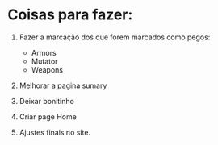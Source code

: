 # Coisas para fazer:

1. Fazer a marcação dos que forem marcados como pegos:

   - Armors
   - Mutator
   - Weapons

1. Melhorar a pagina sumary
1. Deixar bonitinho
1. Criar page Home
1. Ajustes finais no site.
